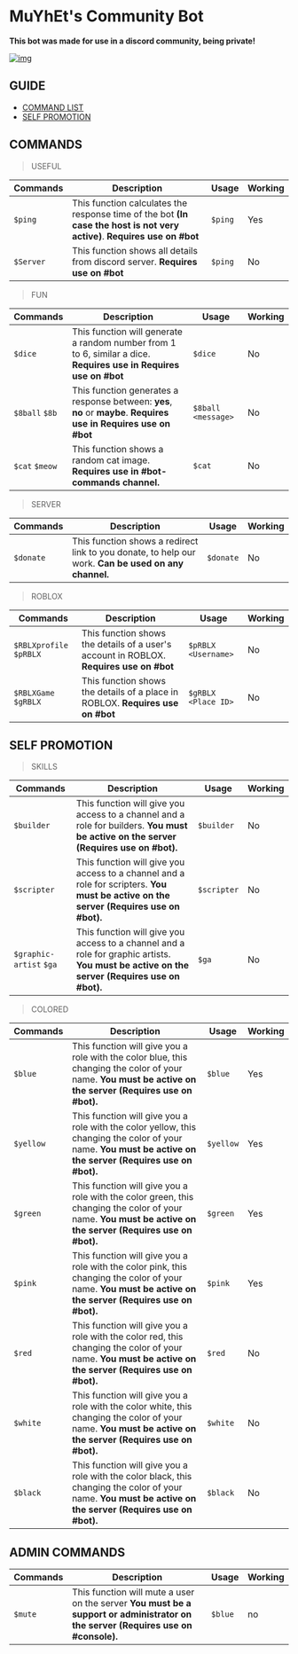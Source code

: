# MuYhEt's Community Bot
**This bot was made for use in a discord community, being private!**

[![img][img]](https://discord.gg/Tn9dbKT)

## GUIDE
- [COMMAND LIST](#commands)
- [SELF PROMOTION](#self-promotion)

## COMMANDS
> USEFUL

Commands | Description | Usage | Working
---------|-------------|-------|---------
`$ping` | This function calculates the response time of the bot **(In case the host is not very active)**. **Requires use on #bot** | `$ping`| Yes
`$Server` | This function shows all details from discord server. **Requires use on #bot** | `$ping`| No

>FUN

Commands | Description | Usage | Working
---------|-------------|-------|---------
`$dice` | This function will generate a random number from 1 to 6, similar a dice. **Requires use in Requires use on #bot** | `$dice` | No
`$8ball` `$8b` | This function generates a response between: **yes**, **no** or **maybe**. **Requires use in Requires use on #bot** | `$8ball <message>` | No
`$cat` `$meow` | This function shows a random cat image. **Requires use in #bot-commands channel.** | `$cat` | No

>SERVER

Commands | Description | Usage | Working
---------|-------------|-------|---------
`$donate` | This function shows a redirect link to you donate, to help our work. **Can be used on any channel.** | `$donate` | No

>ROBLOX

Commands | Description | Usage | Working
---------|-------------|-------|---------
`$RBLXprofile` `$pRBLX` | This function shows the details of a user's account in ROBLOX. **Requires use on #bot** | `$pRBLX <Username>` | No
`$RBLXGame` `$gRBLX` | This function shows the details of a place in ROBLOX. **Requires use on #bot** | `$gRBLX <Place ID>` | No




## SELF PROMOTION
> SKILLS

Commands | Description | Usage | Working
---------|-------------|-------|---------
`$builder` | This function will give you access to a channel and a role for builders. **You must be active on the server (Requires use on #bot).** | `$builder` | No
`$scripter` | This function will give you access to a channel and a role for scripters. **You must be active on the server (Requires use on #bot).** | `$scripter` | No
`$graphic-artist` `$ga` | This function will give you access to a channel and a role for graphic artists. **You must be active on the server (Requires use on #bot).** | `$ga` | No

>COLORED

Commands | Description | Usage | Working
---------|-------------|-------|---------
`$blue` | This function will give you a role with the color blue, this changing the color of your name. **You must be active on the server (Requires use on #bot).** | `$blue` | Yes
`$yellow` | This function will give you a role with the color yellow, this changing the color of your name. **You must be active on the server (Requires use on #bot).** | `$yellow` | Yes
`$green` | This function will give you a role with the color green, this changing the color of your name. **You must be active on the server (Requires use on #bot).** | `$green` | Yes
`$pink` | This function will give you a role with the color pink, this changing the color of your name. **You must be active on the server (Requires use on #bot).** | `$pink` | Yes
`$red` | This function will give you a role with the color red, this changing the color of your name. **You must be active on the server (Requires use on #bot).** | `$red` | No
`$white` | This function will give you a role with the color white, this changing the color of your name. **You must be active on the server (Requires use on #bot).** | `$white` | No
`$black` | This function will give you a role with the color black, this changing the color of your name. **You must be active on the server (Requires use on #bot).** | `$black` | No


## ADMIN COMMANDS
Commands | Description | Usage | Working
---------|-------------|-------|---------
`$mute`| This function will mute a user on the server **You must be a support or administrator on the server (Requires use on #console).** | `$blue` | no



[img]: https://cdn.discordapp.com/attachments/359090812723658783/376457929097740289/Join_Discord.png
